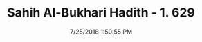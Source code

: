 ---
title        : "Sahih Al-Bukhari Hadith - 1. 629"
date         : 7/25/2018 1:50:55 PM
draft        : false
type         : "hadith"
layout       : "hadith"
BookCode     : "SHB"
VolumeNumber : "1"
HadithNumber : "629"
categories  :  ["Adhan-Reward for waiting for the prayer"]
tags  :  ["Abu Huraira"]
---